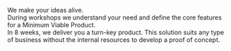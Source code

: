 We make your ideas alive.  
During workshops we understand your need and define the core
features for a Minimum Viable Product.  
In 8 weeks, we deliver you a turn-key product. This solution
suits any type of business without the internal resources to develop a
proof of concept.
